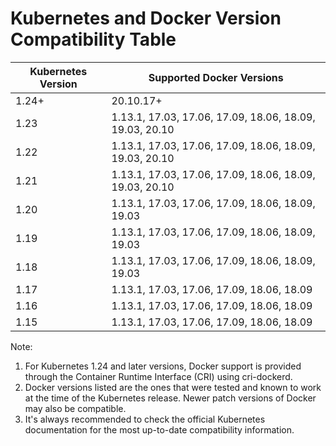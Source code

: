 # Kubernetes and Docker Version Compatibility Table

| Kubernetes Version | Supported Docker Versions |
|--------------------|---------------------------|
| 1.24+              | 20.10.17+                 |
| 1.23               | 1.13.1, 17.03, 17.06, 17.09, 18.06, 18.09, 19.03, 20.10 |
| 1.22               | 1.13.1, 17.03, 17.06, 17.09, 18.06, 18.09, 19.03, 20.10 |
| 1.21               | 1.13.1, 17.03, 17.06, 17.09, 18.06, 18.09, 19.03, 20.10 |
| 1.20               | 1.13.1, 17.03, 17.06, 17.09, 18.06, 18.09, 19.03 |
| 1.19               | 1.13.1, 17.03, 17.06, 17.09, 18.06, 18.09, 19.03 |
| 1.18               | 1.13.1, 17.03, 17.06, 17.09, 18.06, 18.09, 19.03 |
| 1.17               | 1.13.1, 17.03, 17.06, 17.09, 18.06, 18.09 |
| 1.16               | 1.13.1, 17.03, 17.06, 17.09, 18.06, 18.09 |
| 1.15               | 1.13.1, 17.03, 17.06, 17.09, 18.06, 18.09 |

Note:
1. For Kubernetes 1.24 and later versions, Docker support is provided through the Container Runtime Interface (CRI) using cri-dockerd.
2. Docker versions listed are the ones that were tested and known to work at the time of the Kubernetes release. Newer patch versions of Docker may also be compatible.
3. It's always recommended to check the official Kubernetes documentation for the most up-to-date compatibility information.